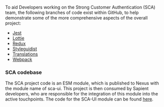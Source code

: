 To aid Developers working on the Strong Customer Authentication (SCA) team, the following branches of code exist within GitHub, to help demonstrate some of the more comprehensive aspects of the overall project:

* [Jest](http://www.site1.com "Jest")
* [Lottie](http://www.site2.com "Lottie")
* [Redux](http://www.site3.com "Redux")
* [Styleguidist](http://www.site4.com "Styleguidist")
* [Translations](http://www.site5.com "Translations")
* [Webpack](http://www.site6.com "Webpack")

### SCA codebase

The SCA project code is an ESM module, which is published to Nexus with the module name of sca-ui. This project is then consumed by Sapient developers, who are responsible for the integration of this module into the active touchpoints. The code for the SCA-UI module can be found [here](http://www.site7.com "SCA-UI").